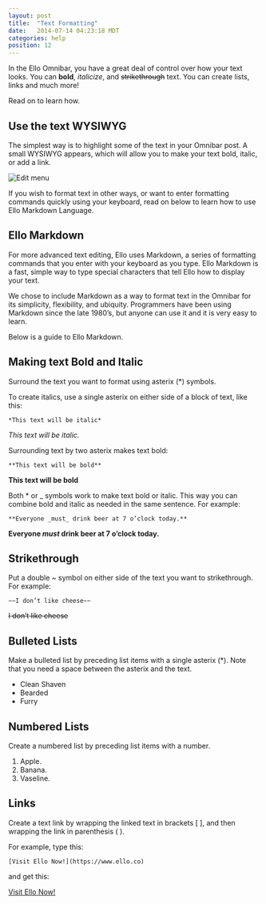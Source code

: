 ```yaml
---
layout: post
title:  "Text Formatting"
date:   2014-07-14 04:23:18 MDT
categories: help
position: 12
---
```

In the Ello Omnibar, you have a great deal of control over how your text looks. You can **bold**, _italicize_, and <strike>strikethrough</strike> text. You can create lists, links and much more!

Read on to learn how.

## Use the text WYSIWYG

The simplest way is to highlight some of the text in your Omnibar post. A small WYSIWYG appears, which will allow you to make your text bold, italic, or add a link.

![Edit menu](http://i.imgur.com/wUajhId.png)

If you wish to format text in other ways, or want to enter formatting commands quickly using your keyboard, read on below to learn how to use Ello Markdown Language.

## Ello Markdown

For more advanced text editing, Ello uses Markdown, a series of formatting commands that you enter with your keyboard as you type. Ello Markdown is a fast, simple way to type special characters that tell Ello how to display your text.

We chose to include Markdown as a way to format text in the Omnibar for its simplicity, flexibility, and ubiquity. Programmers have been using Markdown since the late 1980’s, but anyone can use it and it is very easy to learn. 

Below is a guide to Ello Markdown.

## Making text Bold and Italic

Surround the text you want to format using asterix (*) symbols.

To create italics, use a single asterix on either side of a block of text, like this:

`*This text will be italic*`

*This text will be italic.*

Surrounding text by two asterix makes text bold:

`**This text will be bold**`

**This text will be bold**

Both * or _ symbols work to make text bold or italic. This way you can combine bold and italic as needed in the same sentence. For example:

`**Everyone _must_ drink beer at 7 o’clock today.**`

**Everyone _must_ drink beer at 7 o’clock today.**

## Strikethrough

Put a double ~ symbol on either side of the text you want to strikethrough. For example:

`~~I don’t like cheese~~`

<p><strike>I don’t like cheese</strike></p>

## Bulleted Lists

Make a bulleted list by preceding list items with a single asterix (*). Note that you need a space between the asterix and the text.

* Clean Shaven
* Bearded
* Furry

## Numbered Lists

Create a numbered list by preceding list items with a number.

1. Apple.
2. Banana.
3. Vaseline.

## Links

Create a text link by wrapping the linked text in brackets [ ], and then wrapping the link in parenthesis ( ).

For example, type this:

`[Visit Ello Now!](https://www.ello.co)`

and get this:

[Visit Ello Now!](https://www.ello.co)

